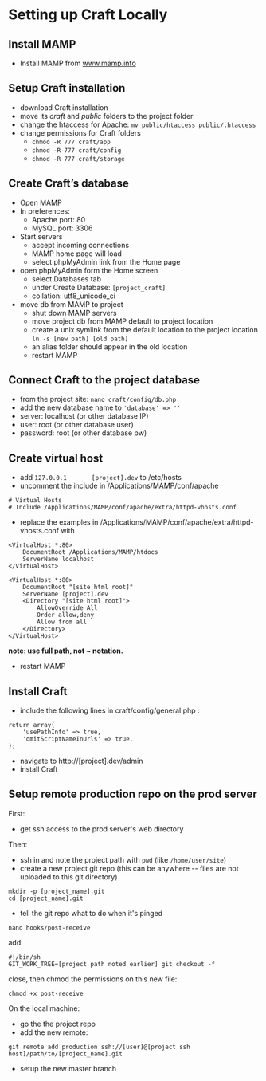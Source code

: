 # Setting up Craft Locally

## Install MAMP
- Install MAMP from www.mamp.info

## Setup Craft installation
- download Craft installation
- move its _craft_ and _public_ folders to the project folder
- change the htaccess for Apache: `mv public/htaccess public/.htaccess`
- change permissions for Craft folders
	- `chmod -R 777 craft/app`
	- `chmod -R 777 craft/config`
	- `chmod -R 777 craft/storage`

## Create Craft’s database
- Open MAMP
- In preferences:
	- Apache port: 80
	- MySQL port: 3306
- Start servers
	- accept incoming connections
	- MAMP home page will load
	- select phpMyAdmin link from the Home page
- open phpMyAdmin form the Home screen
	- select Databases tab
	- under Create Database: `[project_craft]`
	- collation: utf8_unicode_ci
- move db from MAMP to project
	- shut down MAMP servers
	- move project db from MAMP default to project location
	- create a unix symlink from the default location to the project location `ln -s [new path] [old path]`
	- an alias folder should appear in the old location
	- restart MAMP

## Connect Craft to the project database
- from the project site: `nano craft/config/db.php`
- add the new database name to `'database' => ''`
- server: localhost (or other database IP)
- user: root (or other database user)
- password: root (or other database pw)

## Create virtual host
- add `127.0.0.1       [project].dev` to /etc/hosts
- uncomment the include in /Applications/MAMP/conf/apache
```
# Virtual Hosts
# Include /Applications/MAMP/conf/apache/extra/httpd-vhosts.conf
```

- replace the examples in /Applications/MAMP/conf/apache/extra/httpd-vhosts.conf with

```
<VirtualHost *:80>
    DocumentRoot /Applications/MAMP/htdocs
    ServerName localhost
</VirtualHost>

<VirtualHost *:80>
    DocumentRoot "[site html root]"
    ServerName [project].dev
    <Directory "[site html root]">
        AllowOverride All
        Order allow,deny
        Allow from all
    </Directory>
</VirtualHost>
```

**note: use full path, not ~ notation.**

- restart MAMP

## Install Craft
- include the following lines in craft/config/general.php :
```
return array(
    'usePathInfo' => true,
    'omitScriptNameInUrls' => true,
);
```
- navigate to http://[project].dev/admin
- install Craft

## Setup remote production repo on the prod server

First:
- get ssh access to the prod server's web directory

Then:
- ssh in and note the project path with `pwd` (like `/home/user/site`)
- create a new project git repo (this can be anywhere -- files are not uploaded to this git directory)
```
mkdir -p [project_name].git
cd [project_name].git
```

- tell the git repo what to do when it's pinged
```
nano hooks/post-receive
```
add:
```
#!/bin/sh 
GIT_WORK_TREE=[project path noted earlier] git checkout -f
```
close, then chmod the permissions on this new file:
```
chmod +x post-receive
```

On the local machine:
- go the the project repo
- add the new remote:
```
git remote add production ssh://[user]@[project ssh host]/path/to/[project_name].git
```

- setup the new master branch
```

```